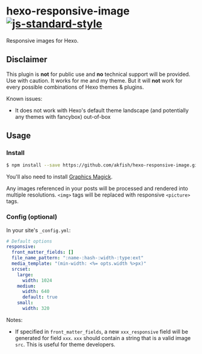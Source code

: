 # hexo-responsive-image [![js-standard-style](https://img.shields.io/badge/code%20style-standard-brightgreen.svg)](http://standardjs.com/)

Responsive images for Hexo.

## Disclaimer

This plugin is **not** for public use and **no** technical support will be provided. Use with caution.
It works for me and my theme. But it will **not** work for every possible combinations of Hexo themes & plugins.

Known issues:
- It does not work with Hexo's default theme landscape (and potentially any themes with fancybox) out-of-box 

## Usage

### Install

```bash
$ npm install --save https://github.com/akfish/hexo-responsive-image.git
```

You'll also need to install [Graphics Magick](http://www.graphicsmagick.org/).

Any images referenced in your posts will be processed and rendered into multiple resolutions.
`<img>` tags will be replaced with responsive `<picture>` tags.

### Config (optional)

In your site's `_config.yml`:
```yaml
# Default options
responsive:
  front_matter_fields: []
  file_name_pattern: ":name-:hash-:width-:type:ext"
  media_template: "(min-width: <%= opts.width %>px)"
  srcset:
    large:
      width: 1024
    medium:
      width: 640
      default: true
    small:
      width: 320
```

Notes:
* If specified in `front_matter_fields`, a new `xxx_responsive` field will be generated for field `xxx`. `xxx` should contain a string that is a valid image `src`. This is useful for theme developers.
